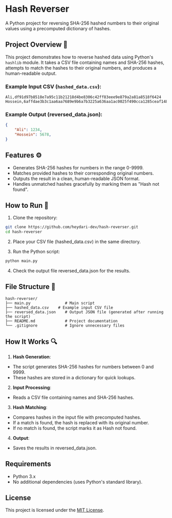 # Hash Reverser

A Python project for reversing SHA-256 hashed numbers to their original values using a precomputed dictionary of hashes.

## Project Overview 📖 

This project demonstrates how to reverse hashed data using Python's `hashlib` module. It takes a CSV file containing names and SHA-256 hashes, attempts to match the hashes to their original numbers, and produces a human-readable output.

### Example Input CSV (`hashed_data.csv`):
```csv
Ali,df91d97b8518e7a95c11b21218d4be8306c42ff83eee9e879a2a81a8518f6424
Hossein,6affdae3b3c1aa6aa7689e9b6a7b3225a636aa1ac0025f490cca1285ceaf1487
```

### Example Output (reversed_data.json):

```json
{
    "Ali": 1234,
    "Hossein": 5678,
}
```
## Features ⚙️ 
- Generates SHA-256 hashes for numbers in the range 0-9999.
- Matches provided hashes to their corresponding original numbers.
- Outputs the result in a clean, human-readable JSON format.
- Handles unmatched hashes gracefully by marking them as "Hash not found".



## How to Run 🚀 

1. Clone the repository:

```bash
git clone https://github.com/heydari-dev/hash-reverser.git
cd hash-reverser
```

2. Place your CSV file (hashed_data.csv) in the same directory.

3. Run the Python script:

```bash
python main.py
```
4. Check the output file reversed_data.json for the results.

## File Structure 📂 

```
hash-reverser/
├── main.py               # Main script
├── hashed_data.csv    # Example input CSV file
├── reversed_data.json    # Output JSON file (generated after running the script)
├── README.md             # Project documentation
└── .gitignore            # Ignore unnecessary files
```

## How It Works 🔍 
1. **Hash Generation**:

- The script generates SHA-256 hashes for numbers between 0 and 9999.
- These hashes are stored in a dictionary for quick lookups.

2. **Input Processing**:

- Reads a CSV file containing names and SHA-256 hashes.

3. **Hash Matching**:

- Compares hashes in the input file with precomputed hashes.
- If a match is found, the hash is replaced with its original number.
- If no match is found, the script marks it as Hash not found.

4. **Output**:

- Saves the results in reversed_data.json.

## Requirements
- Python 3.x
- No additional dependencies (uses Python's standard library).

## License
This project is licensed under the [MIT License](LICENSE).

